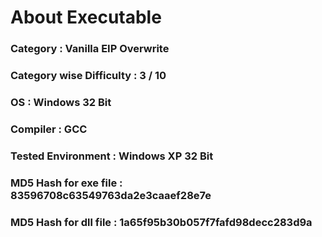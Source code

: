 
# About Executable

### Category : Vanilla EIP Overwrite

### Category wise Difficulty : 3 / 10

### OS : Windows 32 Bit 

### Compiler : GCC

### Tested Environment : Windows XP 32 Bit

### MD5 Hash for exe file : 83596708c63549763da2e3caaef28e7e

### MD5 Hash for dll file : 1a65f95b30b057f7fafd98decc283d9a
